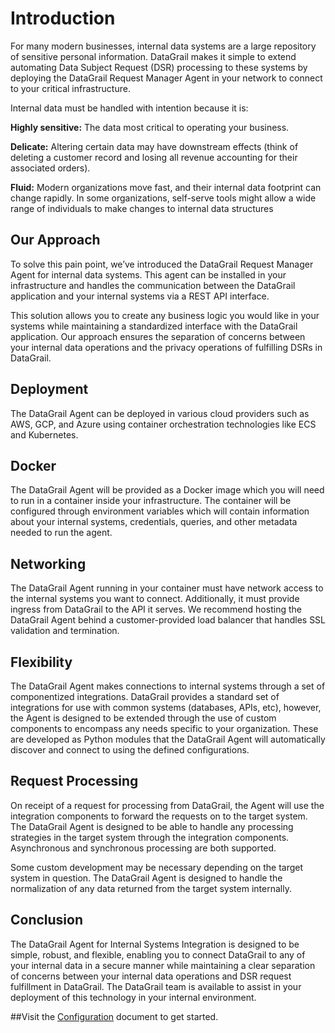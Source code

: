 # Introduction 
For many modern businesses, internal data systems are a large repository of sensitive personal information. DataGrail makes it simple to extend automating Data Subject Request (DSR) processing to these systems by deploying the DataGrail Request Manager Agent in your network to connect to your critical infrastructure.

Internal data must be handled with intention because it is:

**Highly sensitive:** The data most critical to operating your business.

**Delicate:** Altering certain data may have downstream effects (think of deleting a customer record and losing all revenue accounting for their associated orders).

**Fluid:** Modern organizations move fast, and their internal data footprint can change rapidly. In some organizations, self-serve tools might allow a wide range of individuals to make changes to internal data structures

## Our Approach
To solve this pain point, we’ve introduced the DataGrail Request Manager Agent for internal data systems. This agent can be installed in your infrastructure and handles the communication between the DataGrail application and your internal systems via a REST API interface.

This solution allows you to create any business logic you would like in your systems while maintaining a standardized interface with the DataGrail application. Our approach ensures the separation of concerns between your internal data operations and the privacy operations of fulfilling DSRs in DataGrail. 

## Deployment
The DataGrail Agent can be deployed in various cloud providers such as AWS, GCP, and Azure using container orchestration technologies like ECS and Kubernetes.

## Docker 
The DataGrail Agent will be provided as a Docker image which you will need to run in a container inside your infrastructure. The container will be configured through environment variables which will contain information about your internal systems, credentials, queries, and other metadata needed to run the agent.

## Networking
The DataGrail Agent running in your container must have network access to the internal systems you want to connect. Additionally, it must provide ingress from DataGrail to the API it serves. We recommend hosting the DataGrail Agent behind a customer-provided load balancer that handles SSL validation and termination.

## Flexibility
The DataGrail Agent makes connections to internal systems through a set of componentized integrations. DataGrail provides a standard set of integrations for use with common systems (databases, APIs, etc), however, the Agent is designed to be extended through the use of custom components to encompass any needs specific to your organization. These are developed as Python modules that the DataGrail Agent will automatically discover and connect to using the defined configurations.

## Request Processing
On receipt of a request for processing from DataGrail, the Agent will use the integration components to forward the requests on to the target system. The DataGrail Agent is designed to be able to handle any processing strategies in the target system through the integration components. Asynchronous and synchronous processing are both supported. 

Some custom development may be necessary depending on the target system in question. The DataGrail Agent is designed to handle the normalization of any data returned from the target system internally.

## Conclusion
The DataGrail Agent for Internal Systems Integration is designed to be simple, robust, and flexible, enabling you to connect DataGrail to any of your internal data in a secure manner while maintaining a clear separation of concerns between your internal data operations and DSR request fulfillment in DataGrail. The DataGrail team is available to assist in your deployment of this technology in your internal environment.

##Visit the [Configuration](/CONFIGURATION.md) document to get started. 